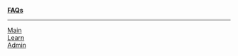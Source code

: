 <div class="linkbox trim-p">

**[FAQs](/faqs/)**

---

[Main](/main/faq/)  
[Learn](/learn/faq/)  
[Admin](/admin/faq/index.md)  

</div>


